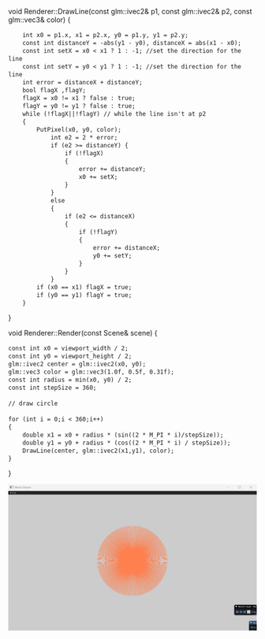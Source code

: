 

void Renderer::DrawLine(const glm::ivec2& p1, const glm::ivec2& p2, const glm::vec3& color)
{


		int	x0 = p1.x, x1 = p2.x, y0 = p1.y, y1 = p2.y; 
		const int distanceY = -abs(y1 - y0), distanceX = abs(x1 - x0);
		const int setX = x0 < x1 ? 1 : -1; //set the direction for the line
		const int setY = y0 < y1 ? 1 : -1; //set the direction for the line
		int error = distanceX + distanceY;
		bool flagX ,flagY;
		flagX = x0 != x1 ? false : true;
		flagY = y0 != y1 ? false : true;
		while (!flagX||!flagY) // while the line isn't at p2
		{
			PutPixel(x0, y0, color);
				int e2 = 2 * error;
				if (e2 >= distanceY) { 
					if (!flagX)
					{
						error += distanceY;
						x0 += setX;
					}
				}
				else
				{
					if (e2 <= distanceX)
					{
						if (!flagY)
						{
							error += distanceX;
							y0 += setY;
						}
					}
				}
			if (x0 == x1) flagX = true;
			if (y0 == y1) flagY = true;
		}
}


void Renderer::Render(const Scene& scene)
{
	
	const int x0 = viewport_width / 2;
	const int y0 = viewport_height / 2;
	glm::ivec2 center = glm::ivec2(x0, y0);
	glm::vec3 color = glm::vec3(1.0f, 0.5f, 0.31f);
	const int radius = min(x0, y0) / 2;
	const int stepSize = 360;
	
	// draw circle

	for (int i = 0;i < 360;i++)
	{
		double x1 = x0 + radius * (sin((2 * M_PI * i)/stepSize));
		double y1 = y0 + radius * (cos((2 * M_PI * i) / stepSize));
		DrawLine(center, glm::ivec2(x1,y1), color);
	}
	
}

<img src="./circle.png">